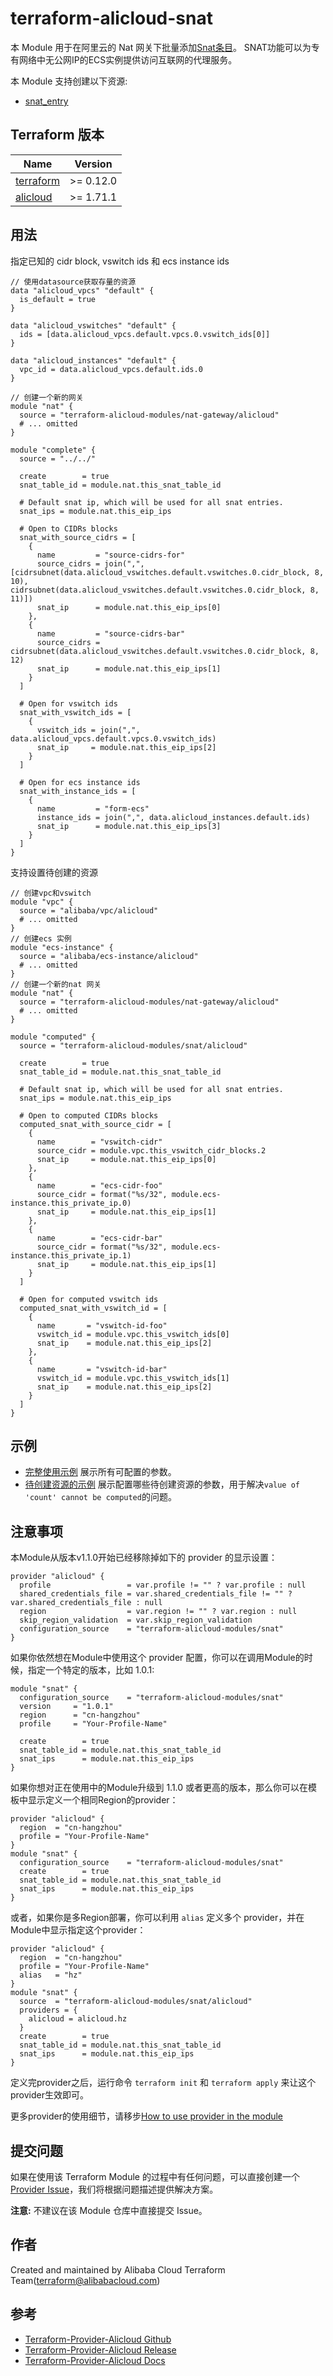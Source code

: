 terraform-alicloud-snat
=======================

本 Module 用于在阿里云的 Nat 网关下批量添加[Snat条目](https://www.alibabacloud.com/help/zh/doc-detail/65183.htm)。
SNAT功能可以为专有网络中无公网IP的ECS实例提供访问互联网的代理服务。

本 Module 支持创建以下资源:

* [snat_entry](https://www.terraform.io/docs/providers/alicloud/r/snat.html)

## Terraform 版本

| Name | Version |
|------|---------|
| <a name="requirement_terraform"></a> [terraform](#requirement\_terraform) | >= 0.12.0 |
| <a name="requirement_alicloud"></a> [alicloud](#requirement\_alicloud) | >= 1.71.1 |

## 用法

指定已知的 cidr block, vswitch ids 和 ecs instance ids

```hcl
// 使用datasource获取存量的资源
data "alicloud_vpcs" "default" {
  is_default = true
}

data "alicloud_vswitches" "default" {
  ids = [data.alicloud_vpcs.default.vpcs.0.vswitch_ids[0]]
}

data "alicloud_instances" "default" {
  vpc_id = data.alicloud_vpcs.default.ids.0
}

// 创建一个新的网关
module "nat" {
  source = "terraform-alicloud-modules/nat-gateway/alicloud"
  # ... omitted
}

module "complete" {
  source = "../../"

  create        = true
  snat_table_id = module.nat.this_snat_table_id

  # Default snat ip, which will be used for all snat entries.
  snat_ips = module.nat.this_eip_ips

  # Open to CIDRs blocks
  snat_with_source_cidrs = [
    {
      name         = "source-cidrs-for"
      source_cidrs = join(",", [cidrsubnet(data.alicloud_vswitches.default.vswitches.0.cidr_block, 8, 10), cidrsubnet(data.alicloud_vswitches.default.vswitches.0.cidr_block, 8, 11)])
      snat_ip      = module.nat.this_eip_ips[0]
    },
    {
      name         = "source-cidrs-bar"
      source_cidrs = cidrsubnet(data.alicloud_vswitches.default.vswitches.0.cidr_block, 8, 12)
      snat_ip      = module.nat.this_eip_ips[1]
    }
  ]

  # Open for vswitch ids
  snat_with_vswitch_ids = [
    {
      vswitch_ids = join(",", data.alicloud_vpcs.default.vpcs.0.vswitch_ids)
      snat_ip     = module.nat.this_eip_ips[2]
    }
  ]

  # Open for ecs instance ids
  snat_with_instance_ids = [
    {
      name         = "form-ecs"
      instance_ids = join(",", data.alicloud_instances.default.ids)
      snat_ip      = module.nat.this_eip_ips[3]
    }
  ]
}
```

支持设置待创建的资源
```hcl
// 创建vpc和vswitch
module "vpc" {
  source = "alibaba/vpc/alicloud"
  # ... omitted
}
// 创建ecs 实例
module "ecs-instance" {
  source = "alibaba/ecs-instance/alicloud"
  # ... omitted
}
// 创建一个新的nat 网关
module "nat" {
  source = "terraform-alicloud-modules/nat-gateway/alicloud"
  # ... omitted
}

module "computed" {
  source = "terraform-alicloud-modules/snat/alicloud"

  create        = true
  snat_table_id = module.nat.this_snat_table_id

  # Default snat ip, which will be used for all snat entries.
  snat_ips = module.nat.this_eip_ips

  # Open to computed CIDRs blocks
  computed_snat_with_source_cidr = [
    {
      name        = "vswitch-cidr"
      source_cidr = module.vpc.this_vswitch_cidr_blocks.2
      snat_ip     = module.nat.this_eip_ips[0]
    },
    {
      name        = "ecs-cidr-foo"
      source_cidr = format("%s/32", module.ecs-instance.this_private_ip.0)
      snat_ip     = module.nat.this_eip_ips[1]
    },
    {
      name        = "ecs-cidr-bar"
      source_cidr = format("%s/32", module.ecs-instance.this_private_ip.1)
      snat_ip     = module.nat.this_eip_ips[1]
    }
  ]

  # Open for computed vswitch ids
  computed_snat_with_vswitch_id = [
    {
      name       = "vswitch-id-foo"
      vswitch_id = module.vpc.this_vswitch_ids[0]
      snat_ip    = module.nat.this_eip_ips[2]
    },
    {
      name       = "vswitch-id-bar"
      vswitch_id = module.vpc.this_vswitch_ids[1]
      snat_ip    = module.nat.this_eip_ips[2]
    }
  ]
}
```

## 示例

* [完整使用示例](https://github.com/terraform-alicloud-modules/terraform-alicloud-snat/tree/master/examples/complete) 展示所有可配置的参数。
* [待创建资源的示例](https://github.com/terraform-alicloud-modules/terraform-alicloud-snat/tree/master/examples/computed) 展示配置哪些待创建资源的参数，用于解决`value of 'count' cannot be computed`的问题。

## 注意事项
本Module从版本v1.1.0开始已经移除掉如下的 provider 的显示设置：
```hcl
provider "alicloud" {
  profile                 = var.profile != "" ? var.profile : null
  shared_credentials_file = var.shared_credentials_file != "" ? var.shared_credentials_file : null
  region                  = var.region != "" ? var.region : null
  skip_region_validation  = var.skip_region_validation
  configuration_source    = "terraform-alicloud-modules/snat"
}
```

如果你依然想在Module中使用这个 provider 配置，你可以在调用Module的时候，指定一个特定的版本，比如 1.0.1:

```hcl
module "snat" {
  configuration_source    = "terraform-alicloud-modules/snat"
  version     = "1.0.1"
  region      = "cn-hangzhou"
  profile     = "Your-Profile-Name"

  create        = true
  snat_table_id = module.nat.this_snat_table_id
  snat_ips      = module.nat.this_eip_ips
}
```
如果你想对正在使用中的Module升级到 1.1.0 或者更高的版本，那么你可以在模板中显示定义一个相同Region的provider：
```hcl
provider "alicloud" {
  region  = "cn-hangzhou"
  profile = "Your-Profile-Name"
}
module "snat" {
  configuration_source    = "terraform-alicloud-modules/snat"
  create        = true
  snat_table_id = module.nat.this_snat_table_id
  snat_ips      = module.nat.this_eip_ips
}
```
或者，如果你是多Region部署，你可以利用 `alias` 定义多个 provider，并在Module中显示指定这个provider：

```hcl
provider "alicloud" {
  region  = "cn-hangzhou"
  profile = "Your-Profile-Name"
  alias   = "hz"
}
module "snat" {
  source  = "terraform-alicloud-modules/snat/alicloud"
  providers = {
    alicloud = alicloud.hz
  }
  create        = true
  snat_table_id = module.nat.this_snat_table_id
  snat_ips      = module.nat.this_eip_ips
}
```

定义完provider之后，运行命令 `terraform init` 和 `terraform apply` 来让这个provider生效即可。

更多provider的使用细节，请移步[How to use provider in the module](https://www.terraform.io/docs/language/modules/develop/providers.html#passing-providers-explicitly)

提交问题
-------
如果在使用该 Terraform Module 的过程中有任何问题，可以直接创建一个 [Provider Issue](https://github.com/terraform-providers/terraform-provider-alicloud/issues/new)，我们将根据问题描述提供解决方案。

**注意:** 不建议在该 Module 仓库中直接提交 Issue。

作者
-------
Created and maintained by Alibaba Cloud Terraform Team(terraform@alibabacloud.com)

参考
---------
* [Terraform-Provider-Alicloud Github](https://github.com/terraform-providers/terraform-provider-alicloud)
* [Terraform-Provider-Alicloud Release](https://releases.hashicorp.com/terraform-provider-alicloud/)
* [Terraform-Provider-Alicloud Docs](https://www.terraform.io/docs/providers/alicloud/index.html)

